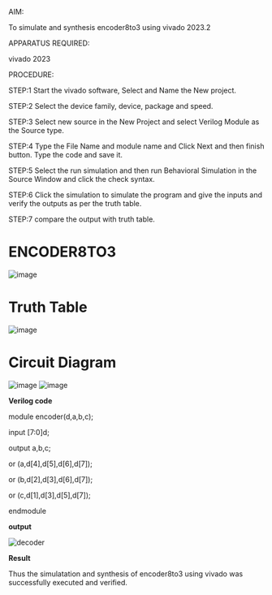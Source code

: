 AIM:

To simulate and synthesis encoder8to3 using vivado 2023.2

APPARATUS REQUIRED:

vivado 2023

PROCEDURE:

STEP:1 Start the vivado software, Select and Name the New project.

STEP:2 Select the device family, device, package and speed.

STEP:3 Select new source in the New Project and select Verilog Module as the Source type.

STEP:4 Type the File Name and module name and Click Next and then finish button. Type the code and save it.

STEP:5 Select the run simulation and then run Behavioral Simulation in the Source Window and click the check syntax.

STEP:6 Click the simulation to simulate the program and give the inputs and verify the outputs as per the truth table.

STEP:7 compare the output with truth table.



# ENCODER8TO3
![image](https://github.com/RESMIRNAIR/ENCODER3TO8/assets/154305926/824226c8-c767-44b5-ab35-26fed65b195e)
# Truth Table
![image](https://github.com/RESMIRNAIR/ENCODER3TO8/assets/154305926/e228c14b-b814-40c8-92eb-748d48570c04)
# Circuit Diagram
![image](https://github.com/RESMIRNAIR/ENCODER3TO8/assets/154305926/6fa5fe84-fe6f-472d-b9c0-e6dfa17413d3)
![image](https://github.com/RESMIRNAIR/ENCODER3TO8/assets/154305926/7d147e2a-ba03-4714-baee-17615c9c50c1)

**Verilog code**

module encoder(d,a,b,c); 

input [7:0]d;  

output a,b,c;  

or (a,d[4],d[5],d[6],d[7]); 

or (b,d[2],d[3],d[6],d[7]);  

or (c,d[1],d[3],d[5],d[7]);  

endmodule 

**output**

![decoder](https://github.com/nithin2134/ENCODER8TO3/assets/160302970/90c2e6ea-26ad-421b-9ff4-41d920f31b36)

**Result**

Thus the simulatation and synthesis of encoder8to3 using vivado was successfully executed and verified.
